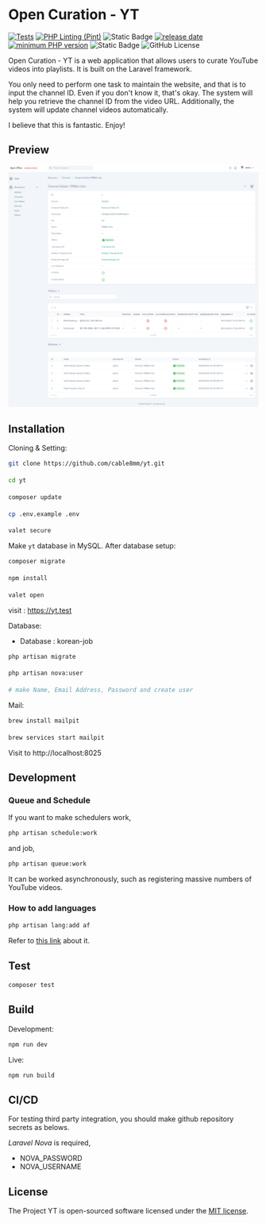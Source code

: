 # Open Curation - YT

[![Tests](https://github.com/cable8mm/yt/actions/workflows/laravel-tests.yml/badge.svg)](https://github.com/cable8mm/yt/actions/workflows/laravel-tests.yml)
[![PHP Linting (Pint)](https://github.com/cable8mm/yt/actions/workflows/coding-style-php.yml/badge.svg)](https://github.com/cable8mm/yt/actions/workflows/coding-style-php.yml)
![Static Badge](https://img.shields.io/badge/Laravel-^10.0-orange)
[![release date](https://img.shields.io/github/release-date/cable8mm/yt)](https://github.com/cable8mm/yt/releases)
[![minimum PHP version](https://img.shields.io/badge/php-%3E%3D_8.2.0-8892BF.svg)](https://github.com/cable8mm/yt)
![Static Badge](https://img.shields.io/badge/Language-en%2Cko-blue)
![GitHub License](https://img.shields.io/github/license/cable8mm/yt)

Open Curation - YT is a web application that allows users to curate YouTube videos into playlists. It is built on the Laravel framework.

You only need to perform one task to maintain the website, and that is to input the channel ID. Even if you don't know it, that's okay. The system will help you retrieve the channel ID from the video URL. Additionally, the system will update channel videos automatically.

I believe that this is fantastic. Enjoy!

## Preview

![Backend Screenshot](docs/assets/yt_backend_screenshot_1.png)

## Installation

Cloning & Setting:

```sh
git clone https://github.com/cable8mm/yt.git

cd yt

composer update

cp .env.example .env

valet secure
```

Make `yt` database in MySQL. After database setup:

```sh
composer migrate

npm install

valet open
```

visit : https://yt.test

Database:

- Database : korean-job

```sh
php artisan migrate

php artisan nova:user

# make Name, Email Address, Password and create user
```

Mail:

```sh
brew install mailpit

brew services start mailpit
```

Visit to http://localhost:8025

## Development

### Queue and Schedule

If you want to make schedulers work,

```sh
php artisan schedule:work
```

and job,

```sh
php artisan queue:work
```

It can be worked asynchronously, such as registering massive numbers of YouTube videos.

### How to add languages

```sh
php artisan lang:add af
```

Refer to [this link](https://laravel-lang.com/available-locales-list.html#lists-available-locales-am) about it.

## Test

```sh
composer test
```

## Build

Development:

```sh
npm run dev
```

Live:

```sh
npm run build
```

## CI/CD

For testing third party integration, you should make github repository secrets as belows.

*Laravel Nova* is required,

- NOVA_PASSWORD
- NOVA_USERNAME

## License

The Project YT is open-sourced software licensed under the [MIT license](https://opensource.org/licenses/MIT).
